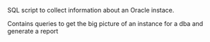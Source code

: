 SQL script to collect information about an Oracle instace.

Contains queries to get the big picture of an instance for a dba and generate a report
